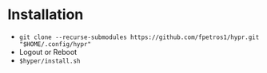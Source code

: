 # Installation
- `git clone --recurse-submodules https://github.com/fpetros1/hypr.git "$HOME/.config/hypr"`
- Logout or Reboot
- `$hyper/install.sh`

